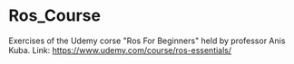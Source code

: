 # Ros_Course
Exercises of the Udemy corse "Ros For Beginners" held by professor Anis Kuba.
Link: https://www.udemy.com/course/ros-essentials/
